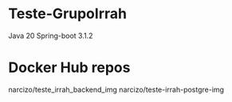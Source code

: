 # Teste-GrupoIrrah

Java 20
Spring-boot 3.1.2


# Docker Hub repos
narcizo/teste_irrah_backend_img
narcizo/teste-irrah-postgre-img